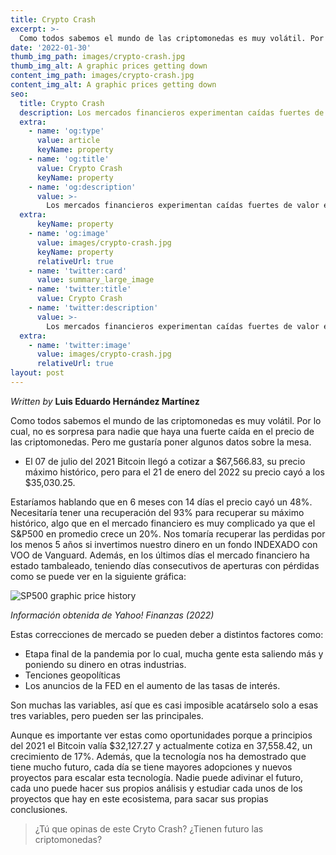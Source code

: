 ```yaml
---
title: Crypto Crash
excerpt: >-
  Como todos sabemos el mundo de las criptomonedas es muy volátil. Por lo cual, no es sorpresa para nadie que haya una fuerte caída el precio de las criptomonedas. Pero me gustaría poner algunos datos sobre la mesa.
date: '2022-01-30'
thumb_img_path: images/crypto-crash.jpg
thumb_img_alt: A graphic prices getting down
content_img_path: images/crypto-crash.jpg
content_img_alt: A graphic prices getting down
seo:
  title: Crypto Crash
  description: Los mercados financieros experimentan caídas fuertes de valor en este inicio de año, incluído el mundo cripto. ¿Oportunidades de mercado o el fin?
  extra:
    - name: 'og:type'
      value: article
      keyName: property
    - name: 'og:title'
      value: Crypto Crash
      keyName: property
    - name: 'og:description'
      value: >-
        Los mercados financieros experimentan caídas fuertes de valor en este inicio de año, incluído el mundo cripto. ¿Oportunidades de mercado o el fin?
  extra:
      keyName: property
    - name: 'og:image'
      value: images/crypto-crash.jpg
      keyName: property
      relativeUrl: true
    - name: 'twitter:card'
      value: summary_large_image
    - name: 'twitter:title'
      value: Crypto Crash
    - name: 'twitter:description'
      value: >-
        Los mercados financieros experimentan caídas fuertes de valor en este inicio de año, incluído el mundo cripto. ¿Oportunidades de mercado o el fin?
  extra:
    - name: 'twitter:image'
      value: images/crypto-crash.jpg
      relativeUrl: true
layout: post
---
```


*Written by* **Luis Eduardo Hernández Martínez**

Como todos sabemos el mundo de las criptomonedas es muy volátil. Por lo cual, no es sorpresa para nadie que haya una fuerte caída en el precio de las criptomonedas. Pero me gustaría poner algunos datos sobre la mesa. 

* El 07 de julio del 2021 Bitcoin llegó a cotizar a $67,566.83, su precio máximo histórico, pero para el 21 de enero del 2022 su precio cayó a los $35,030.25.

Estaríamos hablando que en 6 meses con 14 días el precio cayó un 48%. Necesitaría tener una recuperación del 93% para recuperar su máximo histórico, algo que en el mercado financiero es muy complicado ya que el S&P500 en promedio crece un 20%. Nos tomaría recuperar las perdidas por los menos 5 años si invertimos nuestro dinero en un fondo INDEXADO con VOO de Vanguard. Además, en los últimos días el mercado financiero ha estado tambaleado, teniendo días consecutivos de aperturas con pérdidas como se puede ver en la siguiente gráfica:

<img src="https://i.postimg.cc/BbbRXs04/sp-500-history.png" alt="SP500 graphic price history">

<cite>Información obtenida de Yahoo! Finanzas (2022)</cite>

Estas correcciones de mercado se pueden deber a distintos factores como:

* Etapa final de la pandemia por lo cual, mucha gente esta saliendo más y poniendo su dinero en otras industrias.
* Tenciones geopolíticas 
* Los anuncios de la FED en el aumento de las tasas de interés.

Son muchas las variables, así que es casi imposible acatárselo solo a esas tres variables, pero pueden ser las principales. 

Aunque es importante ver estas como oportunidades porque a principios del 2021 el Bitcoin valía $32,127.27 y actualmente cotiza en 37,558.42, un crecimiento de 17%. Además, que la tecnología nos ha demostrado que tiene mucho futuro, cada día se tiene mayores adopciones y nuevos proyectos para escalar esta tecnología. Nadie puede adivinar el futuro, cada uno puede hacer sus propios análisis y estudiar cada unos de los proyectos que hay en este ecosistema, para sacar sus propias conclusiones.

>¿Tú que opinas de este Cryto Crash? ¿Tienen futuro las criptomonedas?
